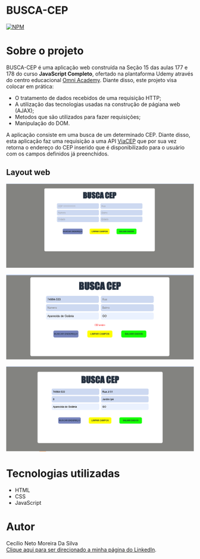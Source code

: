 # BUSCA-CEP
[![NPM](https://img.shields.io/npm/l/react)](https://github.com/Cecilio-Sil/BUSCA-CAEP/blob/main/LICENSE) 

# Sobre o projeto

BUSCA-CEP é uma aplicação web construída na Seção 15 das aulas 177 e 178 do curso **JavaScript Completo**, ofertado na plantaforma Udemy através do centro educacional [Omni Academy](https://www.udemy.com/course/javascript-completo-html-css-projetos-profissionais/).
Diante disso, este projeto visa colocar em prática:
- O tratamento de dados recebidos de uma requisição HTTP;
- A utilização das tecnologias usadas na construção de págiana web  (AJAX);
- Metodos que são utilizados para fazer requisições;
- Manipulação do DOM.

A aplicação consiste em uma busca de um determinado CEP. Diante disso, esta aplicação faz uma requisição a uma API [ViaCEP](https://viacep.com.br/) que por sua vez retorna o endereço do CEP inserido que é disponibilizado para o usuário com os campos definidos já preenchidos.

## Layout web
![img 1](https://github.com/Cecilio-Sil/busca_cep/blob/main/imagens/img1.png)

![img 2](https://github.com/Cecilio-Sil/busca_cep/blob/main/imagens/img2.png)

![img 3](https://github.com/Cecilio-Sil/busca_cep/blob/main/imagens/img3.png)

# Tecnologias utilizadas
- HTML
- CSS
- JavaScript

# Autor
Cecílio Neto Moreira Da Silva <br>
[Clique aqui para ser direcionado a minha página do LinkedIn](https://www.linkedin.com/in/cec%C3%ADlioneto5527a924a/).
